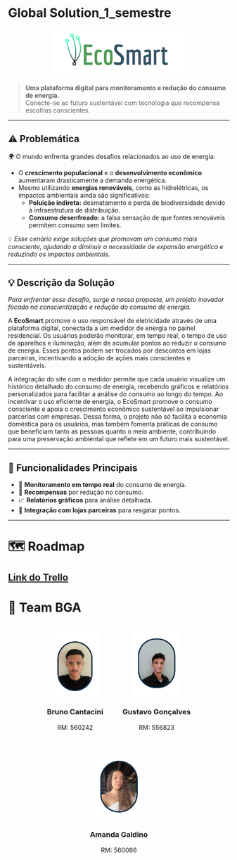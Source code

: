 # Global Solution_1_semestre

<div align="center">
  <img src="./imgs/EcoSmart_semfundo.png" alt="EcoSmart Logo" width="300px">
</div>

> **Uma plataforma digital para monitoramento e redução do consumo de energia.**  
> Conecte-se ao futuro sustentável com tecnologia que recompensa escolhas conscientes.  

---

## ⚠️ **Problemática**  

🌍 O mundo enfrenta grandes desafios relacionados ao uso de energia:  
- O **crescimento populacional** e o **desenvolvimento econômico** aumentaram drasticamente a demanda energética.  
- Mesmo utilizando **energias renováveis**, como as hidrelétricas, os impactos ambientais ainda são significativos:  
  - **Poluição indireta:** desmatamento e perda de biodiversidade devido à infraestrutura de distribuição.  
  - **Consumo desenfreado:** a falsa sensação de que fontes renováveis permitem consumo sem limites.  

💡 *Esse cenário exige soluções que promovam um consumo mais consciente, ajudando a diminuir a necessidade de expansão energética e reduzindo os impactos ambientais.*

---

## 💡 **Descrição da Solução**  

*Para enfrentar esse desafio, surge a nossa proposta, um projeto inovador focado na conscientização e redução do consumo de energia.*

A **EcoSmart** promove o uso responsável de eletricidade através de uma plataforma digital, conectada a um medidor de energia no painel residencial. Os usuários poderão monitorar, em tempo real, o tempo de uso de aparelhos e iluminação, além de acumular pontos ao reduzir o consumo de energia. Esses pontos podem ser trocados por descontos em lojas parceiras, incentivando a adoção de ações mais conscientes e sustentáveis. 

A integração do site com o medidor permite que cada usuário visualize um histórico detalhado do consumo de energia, recebendo gráficos e relatórios personalizados para facilitar a análise do consumo ao longo do tempo. 
Ao incentivar o uso eficiente de energia, o EcoSmart promove o consumo consciente e apoia o crescimento econômico sustentável ao impulsionar parcerias com empresas. Dessa forma, o projeto não só facilita a economia doméstica para os usuários, mas também fomenta práticas de consumo que beneficiam tanto as pessoas quanto o meio ambiente, contribuindo para uma preservação ambiental que reflete em um futuro mais sustentável.

---
## 🎯 **Funcionalidades Principais**  

- 🔎 **Monitoramento em tempo real** do consumo de energia.  
- 🏅 **Recompensas** por redução no consumo.  
- 📈 **Relatórios gráficos** para análise detalhada.  
- 🛒 **Integração com lojas parceiras** para resgatar pontos.  

---
# 🗺 Roadmap
[Link do Trello](https://trello.com/invite/b/673363e88fe9d386151ce014/ATTI8e6d6f53746dfee3b1e9fe0e362550731DF8FD21/ecosmart-gs)
---
# 👥 Team BGA

<div align="center">
  <div style="display: inline-block; margin: 20px; text-align: center;">
    <img src="./imgs/foto_Bruno.png" width="110" alt="Bruno Cantacini">
    <h3>Bruno Cantacini</h3>
    <p>RM: 560242</p>
  </div> <div style="display: inline-block; margin: 20px; text-align: center;">
    <img src="./imgs/foto_Gustavo.png" width="110" alt="Gustavo Gonçalves">
    <h3>Gustavo Gonçalves</h3>
    <p>RM: 556823</p>
  </div> <div style="display: inline-block; margin: 20px; text-align: center;">
    <img src="./imgs/foto_Amanda.png" width="110" alt="Amanda Galdino">
    <h3>Amanda Galdino</h3>
    <p>RM: 560066</p>
  </div>
</div>


